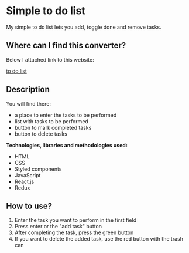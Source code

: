 # Simple to do list

My simple to do list lets you add, toggle done and remove tasks.

## Where can I find this converter?

Below I attached link to this website:

[to do list](https://anetaszynal.github.io/to_do_list_react/)

## Description

You will find there:

- a place to enter the tasks to be performed
- list with tasks to be performed
- button to mark completed tasks
- button to delete tasks

**Technologies, libraries and methodologies used:**

- HTML
- CSS
- Styled components
- JavaScript
- React.js
- Redux

## How to use?

1. Enter the task you want to perform in the first field
2. Press enter or the "add task" button
3. After completing the task, press the green button
4. If you want to delete the added task, use the red button with the trash can
